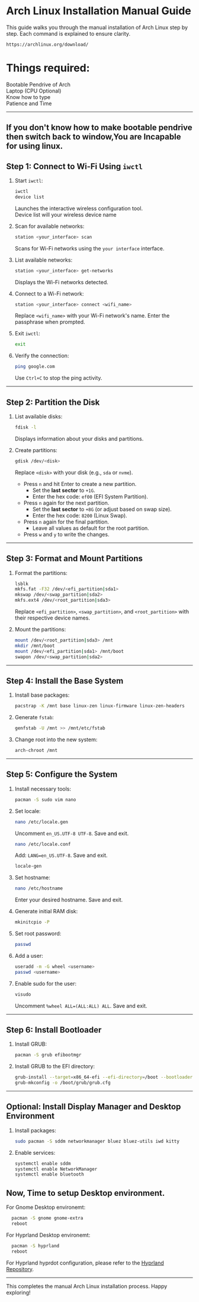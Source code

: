 

# Arch Linux Installation Manual Guide

This guide walks you through the manual installation of Arch Linux step by step. Each command is explained to ensure clarity.
```
https://archlinux.org/download/
```

# Things required:

Bootable Pendrive of Arch<br>
Laptop (CPU Optional)<br>
Know how to type<br>
Patience and Time<br>

---
If you don't know how to make bootable pendrive then switch back to window,You are Incapable for using linux.
---

## Step 1: Connect to Wi-Fi Using `iwctl`

1. Start `iwctl`:
   ```bash
   iwctl
   device list
   ```
   Launches the interactive wireless configuration tool.<br>
   Device list will your wireless device name

3. Scan for available networks:
   ```bash
   station <your_interface> scan
   ```
   Scans for Wi-Fi networks using the `your interface` interface.

4. List available networks:
   ```bash
   station <your_interface> get-networks
   ```
   Displays the Wi-Fi networks detected.

5. Connect to a Wi-Fi network:
   ```bash
   station <your_interface> connect <wifi_name>
   ```
   Replace `<wifi_name>` with your Wi-Fi network's name. Enter the passphrase when prompted.

6. Exit `iwctl`:
   ```bash
   exit
   ```

7. Verify the connection:
   ```bash
   ping google.com
   ```
   Use `Ctrl+C` to stop the ping activity.

---

## Step 2: Partition the Disk

1. List available disks:
   ```bash
   fdisk -l
   ```
   Displays information about your disks and partitions.

2. Create partitions:
   ```bash
   gdisk /dev/<disk>
   ```
   Replace `<disk>` with your disk (e.g., `sda` or `nvme`).

   - Press `n` and hit Enter to create a new partition.
     - Set the **last sector** to `+1G`.
     - Enter the hex code: `ef00` (EFI System Partition).
   - Press `n` again for the next partition.
     - Set the **last sector** to `+8G` (or adjust based on swap size).
     - Enter the hex code: `8200` (Linux Swap).
   - Press `n` again for the final partition.
     - Leave all values as default for the root partition.
   - Press `w` and `y` to write the changes.

---

## Step 3: Format and Mount Partitions

1. Format the partitions:
   ```bash
   lsblk
   mkfs.fat -F32 /dev/<efi_partition|sda1>
   mkswap /dev/<swap_partition|sda2>
   mkfs.ext4 /dev/<root_partition|sda3>
   ```
   Replace `<efi_partition>`, `<swap_partition>`, and `<root_partition>` with their respective device names.

2. Mount the partitions:
   ```bash
   mount /dev/<root_partition|sda3> /mnt
   mkdir /mnt/boot
   mount /dev/<efi_partition|sda1> /mnt/boot
   swapon /dev/<swap_partition|sda2>
   ```

---

## Step 4: Install the Base System

1. Install base packages:
   ```bash
   pacstrap -K /mnt base linux-zen linux-firmware linux-zen-headers
   ```

2. Generate `fstab`:
   ```bash
   genfstab -U /mnt >> /mnt/etc/fstab
   ```

3. Change root into the new system:
   ```bash
   arch-chroot /mnt
   ```

---

## Step 5: Configure the System

1. Install necessary tools:
   ```bash
   pacman -S sudo vim nano
   ```

2. Set locale:
   ```bash
   nano /etc/locale.gen
   ```
   Uncomment `en_US.UTF-8 UTF-8`. Save and exit.
   ```bash
   nano /etc/locale.conf
   ```
   Add: `LANG=en_US.UTF-8`. Save and exit.
   ```bash
   locale-gen
   ```

3. Set hostname:
   ```bash
   nano /etc/hostname
   ```
   Enter your desired hostname. Save and exit.

4. Generate initial RAM disk:
   ```bash
   mkinitcpio -P
   ```

5. Set root password:
   ```bash
   passwd
   ```

6. Add a user:
   ```bash
   useradd -m -G wheel <username>
   passwd <username>
   ```

7. Enable sudo for the user:
   ```bash
   visudo
   ```
   Uncomment `%wheel ALL=(ALL:ALL) ALL`. Save and exit.

---

## Step 6: Install Bootloader

1. Install GRUB:
   ```bash
   pacman -S grub efibootmgr
   ```

2. Install GRUB to the EFI directory:
   ```bash
   grub-install --target=x86_64-efi --efi-directory=/boot --bootloader-id=GRUB
   grub-mkconfig -o /boot/grub/grub.cfg
   ```

---

## Optional: Install Display Manager and Desktop Environment

1. Install packages:
   ```bash
   sudo pacman -S sddm networkmanager bluez bluez-utils iwd kitty
   ```

2. Enable services:
   ```bash
   systemctl enable sddm
   systemctl enable NetworkManager
   systemctl enable bluetooth
   ```
Now, Time to setup Desktop environment.<br>
---
For Gnome Desktop environemt:
 ```bash
   pacman -S gnome gnome-extra
   reboot
   ```
For Hyprland Desktop environemt:
 ```bash
   pacman -S hyprland
   reboot
   ```
For Hyprland hyprdot configuration, please refer to the [Hyprland Repository](#).

---

This completes the manual Arch Linux installation process. Happy exploring!

